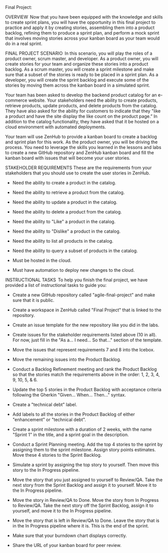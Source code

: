Final Project:

OVERVIEW 
Now that you have been equipped with the knowledge and skills to create sprint plans, you will have the opportunity in this final project to practice and apply it by creating stories, assembling them into a product backlog, refining them to produce a sprint plan, and perform a mock sprint that involves moving stories across your kanban board as your team would do in a real sprint. 

FINAL PROJECT SCENARIO 
In this scenario, you will play the roles of a product owner, scrum master, and developer. As a product owner, you will create stories for your team and organize these stories into a product backlog. As a scrum master, you will create a sprint milestone and make sure that a subset of the stories is ready to be placed in a sprint plan. As a developer, you will create the sprint backlog and execute some of the stories by moving them across the kanban board in a simulated sprint.

Your team has been asked to develop the backend product catalog for an e-commerce website. Your stakeholders need the ability to create products, retrieve products, update products, and delete products from the catalog. They have also asked for the ability for customers to indicate that they "like a product and have the site display the like count on the product page.” In addition to the catalog functionality, they have asked that it be hosted on a cloud environment with automated deployments.

Your team will use ZenHub to provide a kanban board to create a backlog and sprint plan for this work. As the product owner, you will be driving the process. You need to leverage the skills you learned in the lessons and labs to create a new GitHub repository and ZenHub kanban board and fill the kanban board with issues that will become your user stories.

STAKEHOLDER REQUIREMENTS
These are the requirements from your stakeholders that you should use to create the user stories in ZenHub.

- Need the ability to create a product in the catalog.

- Need the ability to retrieve a product from the catalog.

- Need the ability to update a product in the catalog.

- Need the ability to delete a product from the catalog.

- Need the ability to "Like" a product in the catalog.

- Need the ability to "Dislike" a product in the catalog.

- Need the ability to list all products in the catalog.

- Need the ability to query a subset of products in the catalog.

- Must be hosted in the cloud.

- Must have automation to deploy new changes to the cloud.

INSTRUCTIONAL TASKS 
To help you finish the final project, we have provided a list of instructional tasks to guide you: 

- Create a new GitHub repository called "agile-final-project" and make sure that it is public.

- Create a workspace in ZenHub called "Final Project" that is linked to the repository.

- Create an issue template for the new repository like you did in the labs.

- Create issues for the stakeholder requirements listed above (10 in all). For now, just fill in the "As a... I need... So that..." section of the template.

- Move the issues that represent requirements 7 and 8 into the Icebox.

- Move the remaining issues into the Product Backlog.

- Conduct a Backlog Refinement meeting and rank the Product Backlog so that the stories match the requirements above in the order: 1, 2, 3, 4, 9, 10, 5, & 6.

- Update the top 5 stories in the Product Backlog with acceptance criteria following the Gherkin "Given... When... Then..." syntax.

- Create a "technical debt" label.

- Add labels to all the stories in the Product Backlog of either "enhancement" or "technical debt".

- Create a sprint milestone with a duration of 2 weeks, with the name "Sprint 1" in the title, and a sprint goal in the description.

- Conduct a Sprint Planning meeting. Add the top 4 stories to the sprint by assigning them to the sprint milestone. Assign story points estimates. Move these 4 stories to the Sprint Backlog.

- Simulate a sprint by assigning the top story to yourself. Then move this story to the In Progress pipeline.

- Move the story that you just assigned to yourself to Review/QA. Take the next story from the Sprint Backlog and assign it to yourself. Move it to the In Progress pipeline.

- Move the story in Review/QA to Done. Move the story from In Progress to Review/QA. Take the next story off the Sprint Backlog, assign it to yourself, and move it to the In Progress pipeline.

- Move the story that is left in Review/QA to Done. Leave the story that is in the In Progress pipeline where it is. This is the end of the sprint.

- Make sure that your burndown chart displays correctly.

- Share the URL of your kanban board for peer review. 
